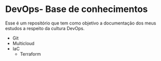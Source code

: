 # DevOps- Base de conhecimentos

Esse é um repositório que tem como objetivo a documentação dos meus estudos a respeito da cultura DevOps. 
- Git
- Multicloud
- IaC
  - Terraform
